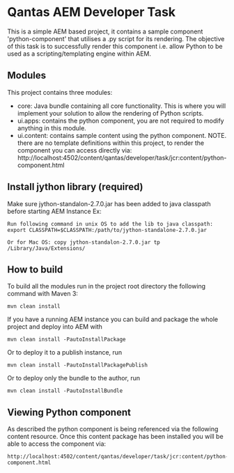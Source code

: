 # Qantas AEM Developer Task

This is a simple AEM based project, it contains a sample component 'python-component' that utilises a .py script for its rendering.
The objective of this task is to successfully render this component i.e. allow Python to be used as a scripting/templating engine within AEM.

## Modules

This project contains three modules:

* core: Java bundle containing all core functionality. This is where you will implement your solution to allow the rendering of Python scripts.
* ui.apps: contains the python component, you are not required to modify anything in this module.
* ui.content: contains sample content using the python component. NOTE. there are no template definitions within this project, to render the component you can access directly via: http://localhost:4502/content/qantas/developer/task/jcr:content/python-component.html

## Install jython library (required)
Make sure jython-standalon-2.7.0.jar has been added to java classpath before starting AEM Instance
Ex:

    Run following command in unix OS to add the lib to java classpath:
    export CLASSPATH=$CLASSPATH:/path/to/jython-standalone-2.7.0.jar

    Or for Mac OS: copy jython-standalon-2.7.0.jar tp /Library/Java/Extensions/


## How to build

To build all the modules run in the project root directory the following command with Maven 3:

    mvn clean install

If you have a running AEM instance you can build and package the whole project and deploy into AEM with  

    mvn clean install -PautoInstallPackage
    
Or to deploy it to a publish instance, run

    mvn clean install -PautoInstallPackagePublish
    
Or to deploy only the bundle to the author, run

    mvn clean install -PautoInstallBundle
    
## Viewing Python component
    
As described the python component is being referenced via the following content resource. Once this content package has been installed you will be able to access the component via:

    http://localhost:4502/content/qantas/developer/task/jcr:content/python-component.html


